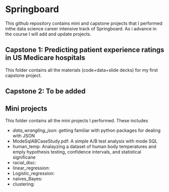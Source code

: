 # Springboard
This github repository contains mini and capstone projects that I performed inthe data science career intensive track of Springboard. As i advance in the course I will add and update projects.

## Capstone 1: Predicting patient experience ratings in US Medicare hospitals
This folder contains all the materials (code+data+slide decks) for my first capstone project. 

## Capstone 2: To be added

## Mini projects
This folder contains all the mini projects I performed. These includes
* *data_wrangling_json:* getting familiar with python packages for dealing with JSON
* ModeSqlABCaseStudy.pdf: A simple A/B test analysis with mode SQL
* human_temp: Analayzing a dataset of human body temperatures and emply hypothesis testing, confidence intervals, and statistical significane
* racial_disc:
* linear_regression:
* Logistic_regression:
* naives_Bayes:
* clustering:
